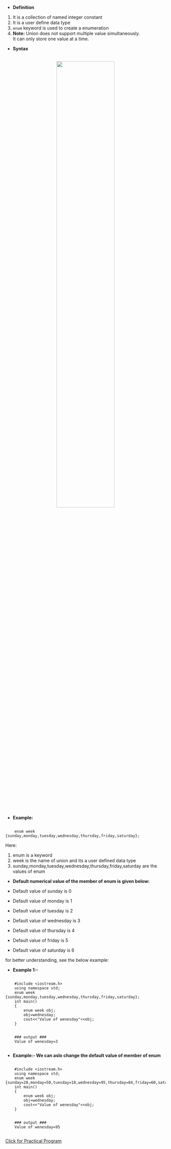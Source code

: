 - **Definition**

1. It is a collection of named integer constant
2. It is a user define data type
3. `enum` keyword is used to create a enumeration
4. **Note:** Union does not support multiple value simultaneously. <br> It can only store one value at a time.


- **Syntax**

<br>
<div align="center">
<img src="../imgs/C++/img41.jpg" height="60%" width="60%">
</div>
<br>

- **Example:**

```

    enum week {sunday,monday,tuesday,wednesday,thursday,friday,saturday};

```

Here: 
1. enum is a keyword
2. week is the name of union and its a user defined data type
3. sunday,monday,tuesday,wednesday,thursday,friday,saturday are the values of enum


- **Default numerical value of the member of enum is given below:**

- Default value of sunday is 0
- Default value of monday is 1
- Default value of tuesday is 2
- Default value of wednesday is 3
- Default value of thursday is 4
- Default value of friday is 5
- Default value of saturday is 6

for better understanding, see the below example:


- **Example 1:-**



```

    #include <iostream.h>
    using namespace std;
    enum week {sunday,monday,tuesday,wednesday,thursday,friday,saturday};
    int main()
    {
        enum week obj;
        obj=wednesday;
        cout<<"Value of wenesday"<<obj;
    }
    

    ### output ###
    Value of wenesday=3
    

```



- **Example:- We can aslo change the default value of member of enum**



```

    #include <iostream.h>
    using namespace std;
    enum week {sunday=20,monday=50,tuesday=18,wednesday=95,thursday=84,friday=60,saturday=55};
    int main()
    {
        enum week obj;
        obj=wednesday;
        cout<<"Value of wenesday"<<obj;
    }
    

    ### output ###
    Value of wenesday=95
    

```




<a href="##">Click for Practical Program</a>
